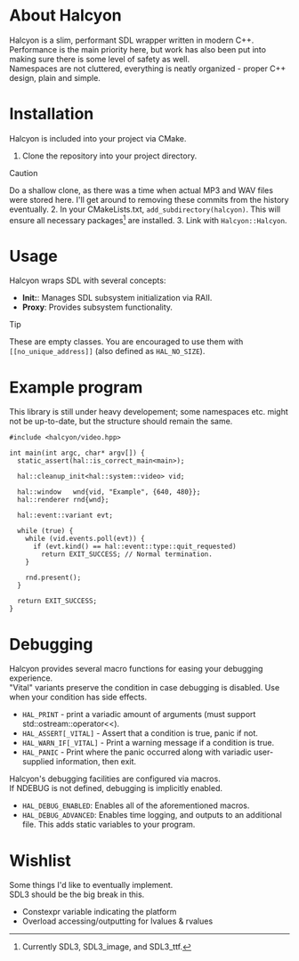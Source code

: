 # About Halcyon
Halcyon is a slim, performant SDL wrapper written in modern C++.  
Performance is the main priority here, but work has also been put into making sure there is some level of safety as well.  
Namespaces are not cluttered, everything is neatly organized - proper C++ design, plain and simple.  

# Installation
Halcyon is included into your project via CMake.
1. Clone the repository into your project directory.
> [!CAUTION]
Do a shallow clone, as there was a time when actual MP3 and WAV files were stored here. I'll get around to removing these commits from the history eventually.
2. In your CMakeLists.txt, `add_subdirectory(halcyon)`. This will ensure all necessary packages[^1] are installed.
3. Link with `Halcyon::Halcyon`.

# Usage
Halcyon wraps SDL with several concepts:
- **Init:**: Manages SDL subsystem initialization via RAII.
- **Proxy**: Provides subsystem functionality.
> [!TIP]
These are empty classes. You are encouraged to use them with `[[no_unique_address]]` (also defined as `HAL_NO_SIZE`).

[^1]: Currently SDL3, SDL3_image, and SDL3_ttf.

# Example program
This library is still under heavy developement; some namespaces etc. might not be up-to-date, but the structure should remain the same.
```
#include <halcyon/video.hpp>

int main(int argc, char* argv[]) {
  static_assert(hal::is_correct_main<main>);

  hal::cleanup_init<hal::system::video> vid;

  hal::window   wnd{vid, "Example", {640, 480}};
  hal::renderer rnd{wnd};

  hal::event::variant evt;

  while (true) {
    while (vid.events.poll(evt)) {
      if (evt.kind() == hal::event::type::quit_requested)
        return EXIT_SUCCESS; // Normal termination.
    }

    rnd.present();
  }

  return EXIT_SUCCESS;
}
```

# Debugging
Halcyon provides several macro functions for easing your debugging experience.  
"Vital" variants preserve the condition in case debugging is disabled. Use when your condition has side effects.
- `HAL_PRINT` - print a variadic amount of arguments (must support std::ostream::operator<<).
- `HAL_ASSERT[_VITAL]` - Assert that a condition is true, panic if not.
- `HAL_WARN_IF[_VITAL]` - Print a warning message if a condition is true.
- `HAL_PANIC` - Print where the panic occurred along with variadic user-supplied information, then exit.

Halcyon's debugging facilities are configured via macros.  
If NDEBUG is not defined, debugging is implicitly enabled.
- `HAL_DEBUG_ENABLED`: Enables all of the aforementioned macros.
- `HAL_DEBUG_ADVANCED`: Enables time logging, and outputs to an additional file. This adds static variables to your program.

# Wishlist
Some things I'd like to eventually implement.  
SDL3 should be the big break in this.
- Constexpr variable indicating the platform
- Overload accessing/outputting for lvalues & rvalues
